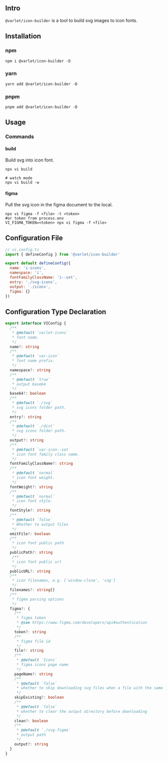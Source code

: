 ## Intro

`@varlet/icon-builder` is a tool to build svg images to icon fonts.

## Installation

### npm

```shell
npm i @varlet/icon-builder -D
```

### yarn

```shell
yarn add @varlet/icon-builder -D
```

### pnpm

```shell
pnpm add @varlet/icon-builder -D
```

## Usage

### Commands

#### build

Build svg into icon font.

```shell
npx vi build

# watch mode
npx vi build -w
```

#### figma

Pull the svg icon in the figma document to the local.

```shell
npx vi figma -f <file> -t <token>
#or token from process.env
VI_FIGMA_TOKEN=<token> npx vi figma -f <file>
```

## Configuration File

```js
// vi.config.ts
import { defineConfig } from '@varlet/icon-builder'

export default defineConfig({
  name: 'i-icons',
  namespace: 'i',
  fontFamilyClassName: 'i--set',
  entry: './svg-icons',
  output: './icons',
  figma: {}
})
```

## Configuration Type Declaration

```ts
export interface VIConfig {
  /**
   * @default `varlet-icons`
   * font name.
   */
  name?: string
  /**
   * @default `var-icon`
   * font name prefix.
   */
  namespace?: string
  /**
   * @default `true`
   * output base64
   */
  base64?: boolean
  /**
   * @default `./svg`
   * svg icons folder path.
   */
  entry?: string
  /**
   * @default `./dist`
   * svg icons folder path.
   */
  output?: string
  /**
   * @default `var-icon--set`
   * icon font family class name.
   */
  fontFamilyClassName?: string
  /**
   * @default `normal`
   * icon font weight.
   */
  fontWeight?: string
  /**
   * @default `normal`
   * icon font style.
   */
  fontStyle?: string
  /**
   * @default `false`
   * Whether to output files
   */
  emitFile?: boolean
  /**
   * icon font public path
   */
  publicPath?: string
   /**
   * icon font public url
   */
  publicURL?: string
  /**
   * icon filenames, e.g. ['window-close', 'cog']
   */
  filenames?: string[]
  /**
   * figma parsing options
   */
  figma?: {
    /**
     * figma token
     * @see https://www.figma.com/developers/api#authentication
     */
    token?: string
    /**
     * figma file id
     */
    file?: string
    /**
     * @default `Icons`
     * figma icons page name
     */
    pageName?: string
    /**
     * @default `false`
     * whether to skip downloading svg files when a file with the same name exists locally
     */
    skipExisting?: boolean
    /**
     * @default `false`
     * whether to clear the output directory before downloading
     */
    clean?: boolean
    /**
     * @default `./svg-figma`
     * output path
     */
    output?: string
  }
}
```
